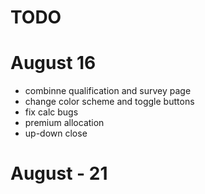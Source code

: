 TODO 
======




August 16
================
- combinne qualification and survey page
- change color scheme and toggle buttons
- fix calc bugs
- premium allocation
- up-down close

August - 21
==================



